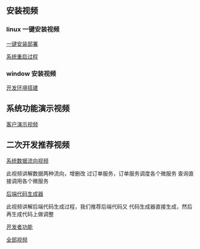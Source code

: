 

## 安装视频

### linux 一键安装视频

[一键安装部署](https://www.bilibili.com/video/BV1Dk4y19728)

[系统重启过程](https://www.bilibili.com/video/BV1Je411W7p1)

### window 安装视频

[开发环境搭建](https://www.bilibili.com/video/BV1Dk4y19728)

## 系统功能演示视频

[客户演示视频](https://www.bilibili.com/video/BV1Ti4y1b7zX)

## 二次开发推荐视频

[系统数据流向视频](https://www.bilibili.com/video/BV1P7411871k)

此视频讲解数据两种流向，增删改 过订单服务，订单服务调度各个微服务 查询直接调用各个微服务

[后端代码生成器](https://www.bilibili.com/video/BV19V411C7RY)

此视频讲解后端代码生成过程，我们推荐后端代码又 代码生成器直接生成，然后再生成代码上做调整

[开发者功能](https://www.bilibili.com/video/BV1m4411m7jw)

[全部视频](https://space.bilibili.com/403702784)


